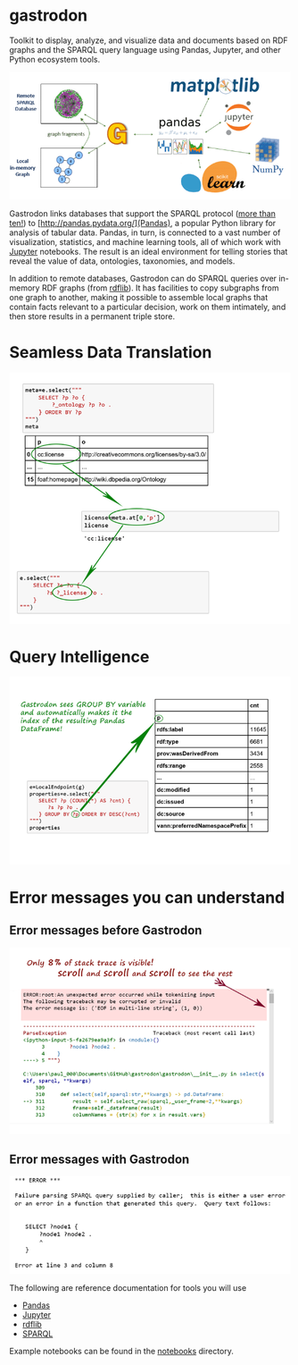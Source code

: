 # gastrodon

Toolkit to display,  analyze,  and visualize data and documents based on RDF graphs and the SPARQL query language using Pandas,  Jupyter, and other Python ecosystem tools.

![Gastrodon Links SPARQL to Pandas](art/logo-hero.png)

Gastrodon links databases that support the SPARQL protocol ([more than ten!](https://www.w3.org/wiki/LargeTripleStores)) to
[http://pandas.pydata.org/](Pandas),  a popular Python library for analysis of tabular data.  Pandas,  in turn,  is connected to
a vast number of visualization,  statistics, and machine learning tools,  all of which work with [Jupyter](https://jupyter.org/) notebooks.  The result is an ideal environment for telling stories that reveal the value of data,  ontologies, taxonomies, and models.

In addition to remote databases,  Gastrodon can do SPARQL queries over in-memory RDF graphs (from [rdflib](https://github.com/RDFLib/rdflib)).  It has facilities to copy subgraphs from one graph to another,  making it possible to assemble local graphs that contain facts relevant to a particular decision,  work on them intimately,  and then store results in a permanent triple store.

# Seamless Data Translation

![Seamless Data Translation](art/seamless-motion.png)

# Query Intelligence

![Query Intelligence](art/query-intelligence.png)

# Error messages you can understand
## Error messages before Gastrodon

![Awful Stack Trace](art/awful-stack-trace.png)
## Error messages with Gastrodon
![Good Error Message](art/good-error-message.png)

The following are reference documentation for tools you will use

* [Pandas](http://pandas.pydata.org/pandas-docs/stable/)
* [Jupyter](http://jupyter.org/index.html)
* [rdflib](https://github.com/RDFLib/rdflib#readme)
* [SPARQL](http://www.w3.org/TR/2013/REC-sparql11-query-20130321/#basicpatterns)

Example notebooks can be found in the [notebooks](notebooks) directory.
